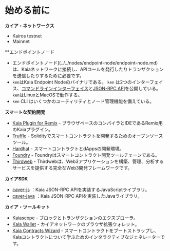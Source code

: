 # 始める前に

**カイア・ネットワークス**

- Kairos testnet
- Mainnet

\*\*エンドポイントノード

- エンドポイントノード](../../nodes/endpoint-node/endpoint-node.md)は、Kaiaネットワークに接続し、APIコールを発行したりトランザクションを送信したりするために必要です。
- `ken`はKaia Endpoint Nodeのバイナリである。 `ken` は2つのインターフェイス、[コマンドラインインターフェイス](../../nodes/endpoint-node/ken-cli-commands.md)と[JSON-RPC API](../../../references/json-rpc/klay/account-created)を公開している。 `ken`はLinuxとMacOSで動作する。
- `ken` CLI はいくつかのユーティリティとノード管理機能を備えている。

**スマートな契約開発**

- [Kaia Plugin for Remix](https://ide.kaia.io) - ブラウザベースのコンパイラとIDEであるRemix用のKaiaプラグイン。
- [Truffle](https://github.com/trufflesuite/truffle) - Solidityでスマートコントラクトを開発するためのオープンソースツール。
- [Hardhat](https://hardhat.org/hardhat-runner/docs/getting-started) - スマートコントラクトとdAppsの開発環境。
- [Foundry](https://book.getfoundry.sh/) - Foundryはスマートコントラクト開発ツールチェーンである。
- [Thirdweb](https://portal.thirdweb.com/) - Thirdwebは、Web3アプリケーションを構築、管理、分析するサービスを提供する完全なWeb3開発フレームワークです。

**カイアSDK**

- [caver-js](../../references/sdk/caver-js/caver-js.md) ：Kaia JSON-RPC APIを実装するJavaScriptライブラリ。
- [caver-java](../../references/sdk/caver-java/caver-java.md) ：Kaia JSON-RPC APIを実装したJavaライブラリ。

**カイア・ツールキット**

- [Kaiascope](https://kaiascope.com/) - ブロックとトランザクションのエクスプローラ。
- [Kaia Wallet](https://www.kaiawallet.io/) - カイアネットワークのブラウザ拡張ウォレット。
- [Kaia Contracts Wizard](https://wizard.klaytn.foundation/) - スマートコントラクトをブートストラップし、Kaiaコントラクトについて学ぶためのインタラクティブなジェネレーターです。

